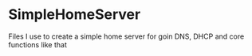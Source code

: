 # SimpleHomeServer
Files I use to create a simple home server for goin DNS, DHCP and core functions like that
